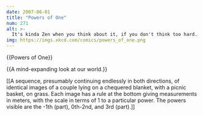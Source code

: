```yaml
---
date: 2007-06-01
title: "Powers of One"
num: 271
alt: >-
  It's kinda Zen when you think about it, if you don't think too hard.
img: https://imgs.xkcd.com/comics/powers_of_one.png
---
```

{{Powers of One}}

{{A mind-expanding look at our world.}}

[[A sequence, presumably continuing endlessly in both directions, of identical images of a couple lying on a chequered blanket, with a picnic basket, on grass. Each image has a rule at the bottom giving measurements in meters, with the scale in terms of 1 to a particular power. The powers visible are the -1th (part), 0th-2nd, and 3rd (part).]]

